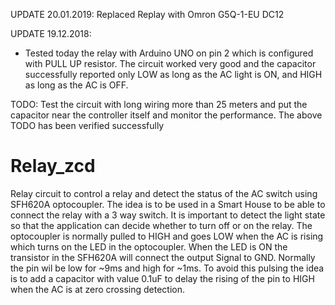 UPDATE 20.01.2019:
Replaced Replay with Omron G5Q-1-EU DC12

UPDATE 19.12.2018:
- Tested today the relay with Arduino UNO on pin 2 which is configured with PULL UP resistor. The circuit worked very good and the capacitor successfully reported only LOW as long as the AC light is ON, and HIGH as long as the AC is OFF. 

TODO: Test the circuit with long wiring more than 25 meters and put the capacitor near the controller itself and monitor the performance.
The above TODO has been verified successfully 

# Relay_zcd
Relay circuit to control a relay and detect the status of the AC switch using SFH620A optocoupler. 
The idea is to be used in a Smart House to be able to connect the relay with a 3 way switch. It is important to detect the light state so that the application can decide whether to turn off or on the relay. 
The optocoupler is normally pulled to HIGH and goes LOW when the AC is rising which turns on the LED in the optocoupler. When the LED is ON the transistor in the SFH620A will connect the output Signal to GND.
Normally the pin wil be low for ~9ms and high for ~1ms. To avoid this pulsing the idea is to add a capacitor with value 0.1uF to delay the rising of the pin to HIGH when the AC is at zero crossing detection.
